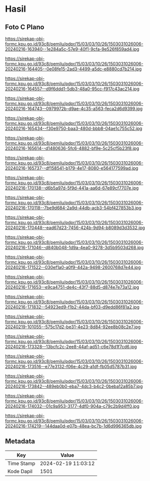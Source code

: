 # Hasil

## Foto C Plano

https://sirekap-obj-formc.kpu.go.id/93c8/pemilu/pdpr/15/03/03/10/26/1503031026006-20240216-163940--1e284a5c-57e9-40f1-9cfa-9e526f859ad4.jpg

https://sirekap-obj-formc.kpu.go.id/93c8/pemilu/pdpr/15/03/03/10/26/1503031026006-20240216-164405--0e08fe15-2ad3-4499-a5dc-e8880cd7b214.jpg

https://sirekap-obj-formc.kpu.go.id/93c8/pemilu/pdpr/15/03/03/10/26/1503031026006-20240216-164557--d9f6ddd1-5db3-48a0-95cc-f917c43ac214.jpg

https://sirekap-obj-formc.kpu.go.id/93c8/pemilu/pdpr/15/03/03/10/26/1503031026006-20240216-164743--0979972b-d9ae-4c35-a563-feca2d6d9399.jpg

https://sirekap-obj-formc.kpu.go.id/93c8/pemilu/pdpr/15/03/03/10/26/1503031026006-20240216-165434--f30e9750-baa3-480d-bbb8-04ae1c755c52.jpg

https://sirekap-obj-formc.kpu.go.id/93c8/pemilu/pdpr/15/03/03/10/26/1503031026006-20240216-165614--d1480636-5fc6-4882-bf9e-5c25cf5b23f8.jpg

https://sirekap-obj-formc.kpu.go.id/93c8/pemilu/pdpr/15/03/03/10/26/1503031026006-20240216-165737--df158541-b179-4e17-8080-e564177599ad.jpg

https://sirekap-obj-formc.kpu.go.id/93c8/pemilu/pdpr/15/03/03/10/26/1503031026006-20240216-170138--d6b5a97d-5f9d-441a-aa6d-67e89cf7707e.jpg

https://sirekap-obj-formc.kpu.go.id/93c8/pemilu/pdpr/15/03/03/10/26/1503031026006-20240216-170118--7be9d684-2a9d-44db-acb3-54bf427853b3.jpg

https://sirekap-obj-formc.kpu.go.id/93c8/pemilu/pdpr/15/03/03/10/26/1503031026006-20240216-170448--ead67d23-7456-424b-9d94-b8089d3d3532.jpg

https://sirekap-obj-formc.kpu.go.id/93c8/pemilu/pdpr/15/03/03/10/26/1503031026006-20240216-171046--d840b048-1d9a-4ea0-9278-3d5b9503d268.jpg

https://sirekap-obj-formc.kpu.go.id/93c8/pemilu/pdpr/15/03/03/10/26/1503031026006-20240216-171522--030ef1a0-a0f9-442a-9498-2600768d7e44.jpg

https://sirekap-obj-formc.kpu.go.id/93c8/pemilu/pdpr/15/03/03/10/26/1503031026006-20240216-171653--e9ca4751-de4c-43f7-88d5-d874e7e73a12.jpg

https://sirekap-obj-formc.kpu.go.id/93c8/pemilu/pdpr/15/03/03/10/26/1503031026006-20240216-171832--54923ed9-f1b2-44da-bf03-d9edd86f81a2.jpg

https://sirekap-obj-formc.kpu.go.id/93c8/pemilu/pdpr/15/03/03/10/26/1503031026006-20240219-101055--575c17d2-be31-4e23-8d84-92ee8b08c2e7.jpg

https://sirekap-obj-formc.kpu.go.id/93c8/pemilu/pdpr/15/03/03/10/26/1503031026006-20240216-173328--13bcfc2c-2ee8-44af-ad51-c6e78d1f7cd6.jpg

https://sirekap-obj-formc.kpu.go.id/93c8/pemilu/pdpr/15/03/03/10/26/1503031026006-20240216-173516--e77e3132-f06e-4c29-a1df-fb05d5787b31.jpg

https://sirekap-obj-formc.kpu.go.id/93c8/pemilu/pdpr/15/03/03/10/26/1503031026006-20240216-173842--489eb0b0-eba7-4dc3-b4c2-0beba12a85b7.jpg

https://sirekap-obj-formc.kpu.go.id/93c8/pemilu/pdpr/15/03/03/10/26/1503031026006-20240216-174032--01c9a953-3177-4df0-904a-c79c2b9d4ff0.jpg

https://sirekap-obj-formc.kpu.go.id/93c8/pemilu/pdpr/15/03/03/10/26/1503031026006-20240216-174219--144daa0d-e07b-48ea-bc7b-1d6d996365db.jpg


## Metadata

| Key        | Value               |
| ---------- | ------------------- |
| Time Stamp | 2024-02-19 11:03:12 |
| Kode Dapil | 1501                |



